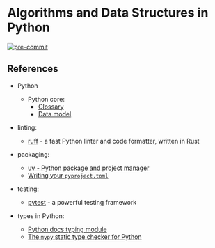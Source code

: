 # Algorithms and Data Structures in Python

[![pre-commit](https://img.shields.io/badge/pre--commit-enabled-brightgreen?logo=pre-commit)](https://github.com/pre-commit/pre-commit)

## References

- Python
  - Python core:
    - [Glossary](https://docs.python.org/3/glossary.html)
    - [Data model](https://docs.python.org/3/reference/datamodel.html)

- linting:
  - [ruff](https://docs.astral.sh/ruff/) - a fast Python linter and code formatter, written in Rust

- packaging:
  - [uv - Python package and project manager](https://docs.astral.sh/uv/)
  - [Writing your `pyproject.toml`](https://packaging.python.org/en/latest/guides/writing-pyproject-toml/)

- testing:
  - [pytest](https://docs.pytest.org/en/stable/index.html) - a powerful testing framework

- types in Python:
  - [Python docs typing module](https://docs.python.org/3/library/typing.html)
  - [The `mypy` static type checker for Python](https://mypy.readthedocs.io/en/stable/index.html)
